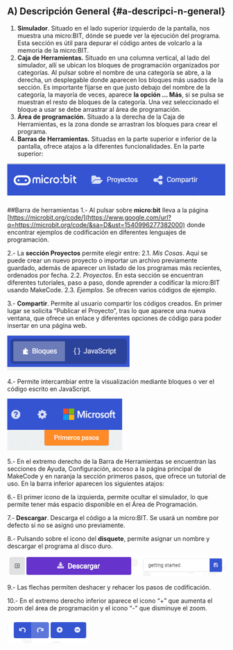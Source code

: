 ## A) Descripción General {#a-descripci-n-general}

1.  **Simulador**. Situado en el lado superior izquierdo de la pantalla, nos muestra una micro:BIT, dónde se puede ver la ejecución del programa. Esta sección es útil para depurar el código antes de volcarlo a la memoria de la micro:BIT.
1.  **Caja de Herramientas.** Situado en una columna vertical, al lado del simulador, allí se ubican los bloques de programación organizados por categorías. Al pulsar sobre el nombre de una categoría se abre, a la derecha, un desplegable donde aparecen los bloques más usados de la sección. Es importante fijarse en que justo debajo del nombre de la categoría, la mayoría de veces, aparece **la opción … Más**, si se pulsa se muestran el resto de bloques de la categoría. Una vez seleccionado el bloque a usar se debe arrastrar al área de programación.
1.  **Área de programación.** Situado a la derecha de la Caja de Herramientas, es la zona donde se arrastran los bloques para crear el programa.
1.  **Barras de Herramientas.** Situadas en la parte superior e inferior de la pantalla, ofrece atajos a la diferentes funcionalidades. En la parte superior:

![](../images/image37.png)

##Barra de herramientas
1.- Al pulsar sobre **micro:bit** lleva a la página [https://microbit.org/code/](https://www.google.com/url?q=https://microbit.org/code/&sa=D&ust=1540996277382000) donde encontrar ejemplos de codificación en diferentes lenguajes de programación.

2.- La **sección Proyectos** permite elegir entre:
            2.1.  *Mis Cosas*. Aquí se puede crear un nuevo proyecto o importar un archivo previamente guardado, además de aparecer un listado de los programas más recientes, ordenados por fecha.
            2.2.  _Proyectos_. En esta sección se encuentran diferentes tutoriales, paso a paso, donde aprender a codificar la micro:BIT usando MakeCode.
            2.3.  _Ejemplos_. Se ofrecen varios códigos de ejemplo.

3.- **Compartir**. Permite al usuario compartir los códigos creados. En primer lugar se solicita “Publicar el Proyecto”, tras lo que aparece una nueva ventana, que ofrece un enlace y diferentes opciones de código para poder insertar en una página web.

![](../images/image36.png)

4.- Permite intercambiar entre la visualización mediante bloques o ver el código escrito en JavaScript.

![](../images/image39.png)

5.- En el extremo derecho de la Barra de Herramientas se encuentran las secciones de Ayuda, Configuración, acceso a la página principal de MakeCode y en naranja la sección primeros pasos, que ofrece un tutorial de uso.
En la barra inferior aparecen los siguientes atajos:

6.- El primer icono de la izquierda, permite ocultar el simulador, lo que permite tener más espacio disponible en el Área de Programación.

7.- **Descargar**. Descarga el código a la micro:BIT. Se usará un nombre por defecto si no se asignó uno previamente.

8.- Pulsando sobre el icono del **disquete**, permite asignar un nombre y descargar el programa al disco duro.

![](../images/image38.png)

9.- Las flechas permiten deshacer y rehacer los pasos de codificación.

10.- En el extremo derecho inferior aparece el icono “+” que aumenta el zoom del área de programación y el icono  “-” que disminuye el zoom.

![](../images/image42.png)